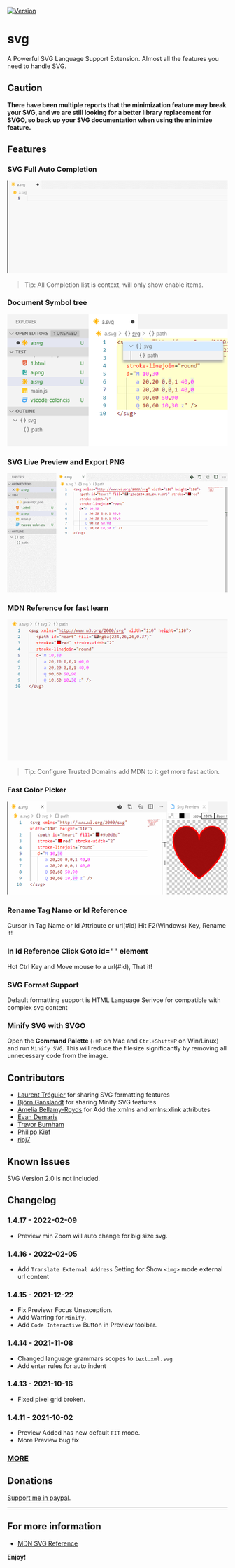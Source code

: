 [![Version](https://vsmarketplacebadge.apphb.com/version/jock.svg.svg)](https://marketplace.visualstudio.com/items?itemName=jock.svg)

# svg

A Powerful SVG Language Support Extension.
Almost all the features you need to handle SVG.

## Caution

**There have been multiple reports that the minimization feature may break your SVG, and we are still looking for a better library replacement for SVGO, so back up your SVG documentation when using the minimize feature.**

## Features

### SVG Full Auto Completion

![feature 1](images/f1s.gif)

> Tip: All Completion list is context, will only show enable items.

### Document Symbol tree

![feature 2](images/f3.png)

### SVG Live Preview and Export PNG

![feature 3](images/f2s.gif)

### MDN Reference for fast learn

![feature 4](images/f3s.gif)

> Tip: Configure Trusted Domains add MDN to it get more fast action.

### Fast Color Picker

![feature 4](images/f4s.gif)

### Rename Tag Name or Id Reference

Cursor in Tag Name or Id Attribute or url(#id) Hit F2(Windows) Key, Rename it!

### In Id Reference Click Goto id="" element

Hot Ctrl Key and Move mouse to a url(#id), That it!

### SVG Format Support

Default formatting support is HTML Language Serivce for compatible with complex svg content

### Minify SVG with SVGO

Open the **Command Palette** (`⇧⌘P` on Mac and `Ctrl+Shift+P` on Win/Linux) and run `Minify SVG`. This will reduce the filesize significantly by removing all unnecessary code from the image.

## Contributors

* [Laurent Tréguier](https://github.com/LaurentTreguier) for sharing SVG formatting features
* [Björn Ganslandt](https://github.com/Ansimorph) for sharing Minify SVG features
* [Amelia Bellamy-Royds](https://github.com/AmeliaBR) for Add the xmlns and xmlns:xlink attributes
* [Evan Demaris](https://github.com/evandemaris)
* [Trevor Burnham](https://github.com/TrevorBurnham)
* [Philipp Kief](https://github.com/PKief)
* [rioj7](https://github.com/rioj7)

## Known Issues

SVG Version 2.0 is not included.

## Changelog

### 1.4.17 - 2022-02-09

* Preview min Zoom will auto change for big size svg.

### 1.4.16 - 2022-02-05

* Add `Translate External Address` Setting for Show `<img>` mode external url content

### 1.4.15 - 2021-12-22

* Fix Previewr Focus Unexception.
* Add Warring for `Minify`.
* Add `Code Interactive` Button in Preview toolbar.

### 1.4.14 - 2021-11-08

* Changed language grammars scopes to `text.xml.svg`
* Add enter rules for auto indent

### 1.4.13 - 2021-10-16

* Fixed pixel grid broken.

### 1.4.11 - 2021-10-02

* Preview Added has new default `FIT` mode.
* More Preview bug fix

### [MORE](Changelog.md)

## Donations

[Support me in paypal](https://www.paypal.me/jockli).

-----------------------------------------------------------------------------------------------------------

## For more information

* [MDN SVG Reference](https://developer.mozilla.org/en-US/docs/Web/SVG)

**Enjoy!**
